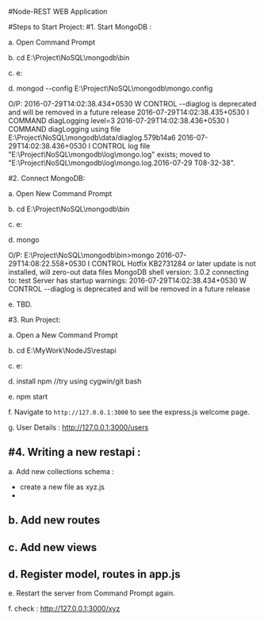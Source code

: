#Node-REST WEB Application

#Steps to Start Project:
#1. Start MongoDB :

a. Open Command Prompt

b. cd E:\Project\NoSQL\mongodb\bin

c. e:

d. mongod --config E:\Project\NoSQL\mongodb\mongo.config

O/P: 2016-07-29T14:02:38.434+0530 W CONTROL  --diaglog is deprecated and will be removed in a future release
2016-07-29T14:02:38.435+0530 I COMMAND  diagLogging level=3
2016-07-29T14:02:38.436+0530 I COMMAND  diagLogging using file E:\Project\NoSQL\mongodb\data/diaglog.579b14a6
2016-07-29T14:02:38.436+0530 I CONTROL  log file "E:\Project\NoSQL\mongodb\log\mongo.log" exists; moved to "E:\Project\NoSQL\mongodb\log\mongo.log.2016-07-29
T08-32-38".

#2. Connect MongoDB:

a. Open New Command Prompt

b. cd E:\Project\NoSQL\mongodb\bin

c. e:

d. mongo

O/P: E:\Project\NoSQL\mongodb\bin>mongo
2016-07-29T14:08:22.558+0530 I CONTROL  Hotfix KB2731284 or later update is not installed, will zero-out data files
MongoDB shell version: 3.0.2
connecting to: test
Server has startup warnings:
2016-07-29T14:02:38.434+0530 W CONTROL  --diaglog is deprecated and will be removed in a future release

e. TBD.

#3. Run Project:

a. Open a New Command Prompt

b. cd E:\MyWork\NodeJS\restapi

c. e:

d. install npm //try using cygwin/git bash

e. npm start

f. Navigate to `http://127.0.0.1:3000` to see the express.js welcome page.

g. User Details : http://127.0.0.1:3000/users

#4. Writing a new restapi :
- 
a. Add new collections schema :

- create a new file as xyz.js
- 
b. Add new routes
-

c. Add new views
-

d. Register model, routes in app.js
-

e. Restart the server from Command Prompt again.

f. check : http://127.0.0.1:3000/xyz
